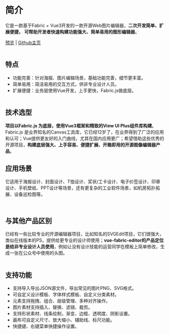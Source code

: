 <!--
 * @Author: 秦少卫
 * @Date: 2023-12-21 23:57:40
 * @LastEditors: 秦少卫
 * @LastEditTime: 2024-09-26 16:20:29
 * @Description: file content
-->

# 简介

它是一款基于Fabric + Vue3开发的一款开源Web图片编辑器，**二次开发简单、扩展便捷，** **可帮助开发者快速构建功能强大、简单易用的图形编辑器**。

[预览](https://ikuaitu.github.io/vue-fabric-editor/#/)   |  [Github主页](https://github.com/nihaojob/vue-fabric-editor)&#x20;

<div align="left">

<figure><img src="https://img.shields.io/github/stars/nihaojob/vue-fabric-editor?style=social" alt=""><figcaption></figcaption></figure>

</div>

## 特点

* 功能完善：针对海报、图片编辑场景，基础功能完善，细节更丰富。
* 简单易用：简洁易用的交互方式，供非专业设计人员。
* 扩展便捷：业务层使用Vue开发，上手更快，Fabric.js做底层。

<figure><img src="/public/230828335-0adee0ae-b951-4171-b6ba-d2b9cd44dd6a.png" alt=""><figcaption></figcaption></figure>

## **技术选型**

**项目以Fabric.js 为底层，使用Vue3框架和精致的View UI Plus组件库构建**。 Fabric.js 是业界知名的Canvas工具库，它已经12岁了，在业界得到了广泛的应用和认可；Vue提供更友好的入门曲线，尤其在国内应用更广；希望借助这些优秀的开源项目，**构建底层强大、上手容易、便捷扩展、开箱即用的开源图像编辑器产品**。

## 应用场景

它适用于海报设计、封面设计、T恤设计、奖状/工卡设计、电子价签设计、印章设计、手机壁纸、PPT设计等场景，还有更复杂的工业软件场景，如机房拓扑拓展、设备巡检图等。

<div>

<figure><img src="/public/867e54383ff847d7931e7cf9e6a04aff~tplv-k3u1fbpfcp-zoom-in-crop-mark_1512_0_0_0.webp" alt=""><figcaption></figcaption></figure>

 

<figure><img src="/public/c5f1268b28694307b3cacc7c57bd3228~tplv-k3u1fbpfcp-zoom-in-crop-mark_1512_0_0_0.webp" alt=""><figcaption></figcaption></figure>

</div>

## 与其他产品区别

已经有一些比较专业的开源编辑器项目，比如知名的SVGEdit项目，它们很强大，类似在线版本的PS，提供给更专业的设计师使用；**vue-fabric-editor的产品定位是给非专业设计人员使用**，例如让没有设计技能的运营同学在模板上简单修改，生成一张在公众号中使用的头图。

<figure><img src="/public/2f004e7389ae47889a53f16afa815366~tplv-k3u1fbpfcp-zoom-in-crop-mark_1512_0_0_0.webp" alt=""><figcaption></figcaption></figure>

## 支持功能

* 支持导入导出JSON源文件，导出常见的图片PNG、SVG格式。
* 可自定义设计模板、字体样式模板、自定义分类素材。
* 元素支持拖拽、组合、层级管理、多种对齐操作。
* 图片素材支持插入、替换、滤镜、裁剪。
* 支持形状素材、线条绘制，渐变、边框、透明度、阴影设置。
* 画布可自定义尺寸、放大缩小、辅助线、标尺功能。
* 快捷键、右键菜单快捷操作设置。

<figure><img src="/public/f372975619e64f09a619b4c94e7f5261~tplv-k3u1fbpfcp-zoom-in-crop-mark_1512_0_0_0.webp" alt=""><figcaption></figcaption></figure>
